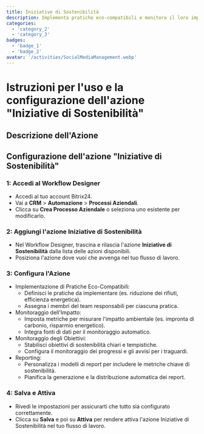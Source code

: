 ```yaml
---
title: Iniziative di Sostenibilità
description: Implementa pratiche eco-compatibili e monitora il loro impatto.
categories: 
  - 'category_2'
  - 'category_3'
badges: 
  - 'badge_1'
  - 'badge_2'
avatar: '/activities/SocialMediaManagement.webp'
---
```


# Istruzioni per l'uso e la configurazione dell'azione "Iniziative di Sostenibilità"

## Descrizione dell'Azione

## **Configurazione dell'azione "Iniziative di Sostenibilità"**

### 1: Accedi al Workflow Designer
- Accedi al tuo account Bitrix24.
- Vai a **CRM** > **Automazione** > **Processi Aziendali**.
- Clicca su **Crea Processo Aziendale** o seleziona uno esistente per modificarlo.

### 2: Aggiungi l'azione Iniziative di Sostenibilità
- Nel Workflow Designer, trascina e rilascia l'azione **Iniziative di Sostenibilità** dalla lista delle azioni disponibili.
- Posiziona l'azione dove vuoi che avvenga nel tuo flusso di lavoro.

### 3: Configura l'Azione
- Implementazione di Pratiche Eco-Compatibili:
  - Definisci le pratiche da implementare (es. riduzione dei rifiuti, efficienza energetica).
  - Assegna i membri del team responsabili per ciascuna pratica.
- Monitoraggio dell'Impatto:
  - Imposta metriche per misurare l'impatto ambientale (es. impronta di carbonio, risparmio energetico).
  - Integra fonti di dati per il monitoraggio automatico.
- Monitoraggio degli Obiettivi:
  - Stabilisci obiettivi di sostenibilità chiari e tempistiche.
  - Configura il monitoraggio dei progressi e gli avvisi per i traguardi.
- Reporting:
  - Personalizza i modelli di report per includere le metriche chiave di sostenibilità.
  - Pianifica la generazione e la distribuzione automatica dei report.

### 4: Salva e Attiva
- Rivedi le impostazioni per assicurarti che tutto sia configurato correttamente.
- Clicca su **Salva** e poi su **Attiva** per rendere attiva l'azione Iniziative di Sostenibilità nel tuo flusso di lavoro.